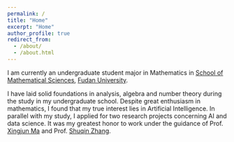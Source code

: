 ```yaml
---
permalink: /
title: "Home"
excerpt: "Home"
author_profile: true
redirect_from: 
  - /about/
  - /about.html
---
```


I am currently an undergraduate student major in Mathematics in [School of Mathematical Sciences](https://math.fudan.edu.cn/), [Fudan University](https://www.fudan.edu.cn/). 

I have laid solid foundations in analysis, algebra and number theory during the study in my undergraduate school. Despite great enthusiasm in mathematics, I found that my true interest lies in Artificial Intelligence. In parallel with my study, I applied for two research projects concerning AI and data science. It was my greatest honor to work under the guidance of Prof. [Xingjun Ma](http://xingjunma.com/) and Prof. [Shuqin Zhang](https://www.researchgate.net/profile/Shu-Qin-Zhang).

